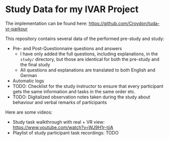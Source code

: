 # Study Data for my IVAR Project

The implementation can be found here: https://github.com/Croydon/tuda-vr-parkour 

This repository contains several data of the performed pre-study and study:

  * Pre- and Post-Questionnaire questions and answers
    * I have only added the full questions, including explanations, in the `study/` directory, but those are identical for both the pre-study and the final study
    * All questions and explanations are translated to both English and German
  * Automatic logs
  * TODO: Checklist for the study instructor to ensure that every participant gets the same information and tasks in the same order etc.
  * TODO: Digitalized observation notes taken during the study about behaviour and verbal remarks of participants

Here are some videos:
  * Study task walkthrough with real + VR view: https://www.youtube.com/watch?v=WJ9H1r-tjjA
  * Playlist of study participant task recordings: TODO
